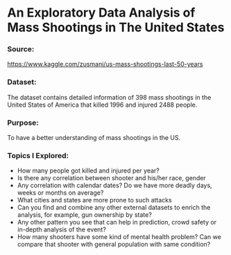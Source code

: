 # An Exploratory Data Analysis of Mass Shootings in The United States

### Source:
https://www.kaggle.com/zusmani/us-mass-shootings-last-50-years

### Dataset:
The dataset contains detailed information of 398 mass shootings in the United States of America that killed 1996 and injured 2488 people.

### Purpose:
To have a better understanding of mass shootings in the US.

### Topics I Explored:
* How many people got killed and injured per year?
* Is there any correlation between shooter and his/her race, gender
* Any correlation with calendar dates? Do we have more deadly days, weeks or months on average?
* What cities and states are more prone to such attacks
* Can you find and combine any other external datasets to enrich the analysis, for example, gun ownership by state?
* Any other pattern you see that can help in prediction, crowd safety or in-depth analysis of the event?
* How many shooters have some kind of mental health problem? Can we compare that shooter with general population with same condition?
